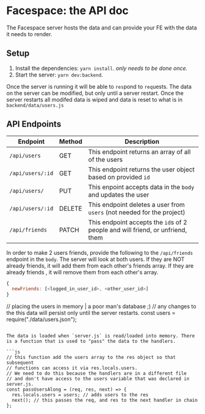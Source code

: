 # Facespace: the API doc

The Facespace server hosts the data and can provide your FE with the data it needs to render.

## Setup

1. Install the dependencies: `yarn install`. _only needs to be done once._
1. Start the server: `yarn dev:backend`.

Once the server is running it will be able to `res`pond to `req`uests. The data on the server can be modified, but only until a server restart. Once the server restarts all modifed data is wiped and data is reset to what is in `backend/data/users.js`

## API Endpoints

| Endpoint         | Method | Description                                                                    |
| ---------------- | ------ | ------------------------------------------------------------------------------ |
| `/api/users`     | GET    | This endpoint returns an array of all of the users                             |
| `/api/users/:id` | GET    | This endpoint returns the user object based on provided `id`                   |
| `/api/users/`    | PUT    | This enpoint accepts data in the `body` and updates the user                   |
| `/api/users/:id` | DELETE | This endpoint deletes a user from `users` (not needed for the project)         |
| `/api/friends`   | PATCH  | This endpoint accepts the `id`s of 2 people and will friend, or unfriend, them |

In order to make 2 users friends, provide the following to the `/api/friends` endpoint in the `body`. The server will look at both users. If they are NOT already friends, it will add them from each other's friends array. If they are already friends , it will remove them from each other's array.

```js
{
  newFriends: [<logged_in_user_id>, <other_user_id>]
}
```

// placing the users in memory | a poor man's database ;)
// any changes to the this data will persist only until the server restarts.
const users = require("./data/users.json");

````

The data is loaded when `server.js` is read/loaded into memory. There is a function that is used to "pass" the data to the handlers.

```js
// this function add the users array to the res object so that subsequent
// functions can access it via res.locals.users.
// We need to do this because the handlers are in a different file
// and don't have access to the users variable that was declared in server.js.
const passUsersAlong = (req, res, next) => {
  res.locals.users = users; // adds users to the res
  next(); // this passes the req, and res to the next handler in chain
};
````
